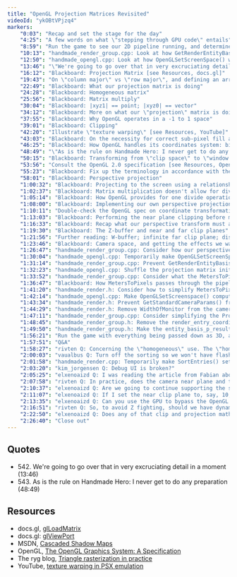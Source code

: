 ```yaml
---
title: "OpenGL Projection Matrices Revisited"
videoId: "ykOBtVPjzq4"
markers:
    "0:03": "Recap and set the stage for the day"
    "4:25": "A few words on what \"stepping through GPU code\" entails"
    "8:59": "Run the game to see our 2D pipeline running, and determine to remove the screen-space transform"
    "10:13": "handmade_render_group.cpp: Look at how GetRenderEntityBasisP() transforms the world coordinates into screen coordinates"
    "12:50": "handmade_opengl.cpp: Look at how OpenGLSetScreenSpace() works and fits into the pipeline"
    "13:46": "\"We're going to go over that in very excruciating detail in a moment\" (!quote 542)"
    "16:12": "Blackboard: Projection Matrix [see Resources, docs.gl]"
    "19:43": "On \"column major\" vs \"row major\", and defining an array in C or C++"
    "22:49": "Blackboard: What our projection matrix is doing"
    "24:28": "Blackboard: Homogeneous matrix"
    "25:56": "Blackboard: Matrix multiply"
    "30:04": "Blackboard: |xyz1| == point; |xyz0| == vector"
    "34:12": "Blackboard: More on what our \"projection\" matrix is doing"
    "37:55": "Blackboard: Why OpenGL operates in a -1 to 1 space"
    "39:01": "Blackboard: Clipping"
    "42:20": "Illustrate \"texture warping\" [see Resources, YouTube]"
    "43:03": "Blackboard: On the necessity for correct sub-pixel fill and texture coordinate picking"
    "46:25": "Blackboard: How OpenGL handles its coordinates system: bilateral unit cube"
    "48:49": "\"As is the rule on Handmade Hero: I never get to do any preparation\" (!quote 543)"
    "50:15": "Blackboard: Transforming from \"clip space\" to \"window space\" [see Resources, docs.gl]"
    "53:56": "Consult the OpenGL 2.0 specification [see Resources, OpenGL]"
    "55:23": "Blackboard: Fix up the terminology in accordance with the OpenGL spec"
    "58:01": "Blackboard: Perspective projection"
    "1:00:32": "Blackboard: Projecting to the screen using a relationship of similar triangles"
    "1:02:37": "Blackboard: Matrix multiplication doesn't allow for dividing"
    "1:05:14": "Blackboard: How OpenGL provides for one divide operation, normalisation of the vector by its w coordinate, in order to compute correct perspective"
    "1:08:00": "Blackboard: Implementing our own perspective projection and why we compute z"
    "1:10:11": "Double-check the OpenGL spec on coordinate transformations [see Resources, OpenGL]"
    "1:13:03": "Blackboard: Performing the near plane clipping before moving into the -1 to 1 space"
    "1:16:33": "Blackboard: Recap what our perspective transform must accomplish"
    "1:19:30": "Blackboard: The Z-buffer and near and far clip planes"
    "1:21:56": "Further reading: W-buffer; infinite far clip plane; disable far clip plane"
    "1:23:46": "Blackboard: Camera space, and getting the effects we want out of the projection matrix"
    "1:26:47": "handmade_render_group.cpp: Consider how our perspective transform is currently happening"
    "1:30:04": "handmade_opengl.cpp: Temporarily make OpenGLSetScreenSpace() calculate the height dimension based on the width and run the game to see what that does"
    "1:31:14": "handmade_render_group.cpp: Prevent GetRenderEntityBasisP() from adding CameraTransform->ScreenCenter to the Perspective computation, and run the game to see what that has done"
    "1:32:23": "handmade_opengl.cpp: Shuffle the projection matrix initialised in OpenGLSetScreenspace(), and run the game to see that our transform is correct, but the sorting is not"
    "1:33:52": "handmade_render_group.cpp: Consider what the MetersToPixels value is contributing to GetRenderEntityBasisP()"
    "1:36:47": "Blackboard: How MetersToPixels passes through the pipeline"
    "1:41:20": "handmade_render.h: Consider how to simplify MetersToPixels"
    "1:42:14": "handmade_opengl.cpp: Make OpenGLSetScreenspace() compute the Width and Height more simply"
    "1:43:34": "handmade_render.h: Prevent GetStandardCameraParams() from taking WidthInPixels into account in the MetersToPixels computation, and run the game"
    "1:44:29": "handmade_render.h: Remove WidthOfMonitor from the camera_params struct and rename MetersToPixels to WorldScale"
    "1:47:11": "handmade_render_group.cpp: Consider simplifying the ProjectedXY computation"
    "1:48:45": "handmade_render_group.h: Remove the render_entry_coordinate_system struct"
    "1:49:50": "handmade_render_group.h: Make the entity_basis_p_result struct contain a 3D coordinate, and propagate that change"
    "1:56:21": "Run the game with everything being passed down as 3D, and consider how we'll proceed"
    "1:57:51": "Q&A"
    "1:58:27": "rivten Q: Concerning the \"homogeneous\" use. The \"homogeneous\" word indeed comes from mathematics. Homogeneous is used for mathematical objects that have some scalability property. Here, p0 = (x, y, z, 1) and p1 = (2x, 2y, 2z, 2) represent the same point in space (but p1 = 2 * p0 mathematically speaking). Therefore the usage of homogeneous coordinates and homogeneous matrices here"
    "2:00:03": "vaualbus Q: Turn off the sorting so we won't have flashing"
    "2:01:58": "handmade_render.cpp: Temporarily make SortEntries() set ShouldSort to false and run the game to see how that affects it"
    "2:03:20": "kim_jorgensen Q: Debug UI is broken?"
    "2:05:25": "elxenoaizd Q: I was reading the article from Fabian about his optimizations on the Intel software renderer and I saw him doing the clipping in a very simple manner in screenspace, where he takes the min / max between the pixel and screen dimensions because he was using orient2d and barycentric coordinates to rasterize. The clipping was only four lines of code and easy to understand. Why does OpenGL have to do complicated homogeneous clipping? [see Resources, The ryg blog]"
    "2:07:58": "rivten Q: In practice, does the camera near plane and the camera focal length really differ? I would expect them to be the same"
    "2:10:37": "elxenoaizd Q: Are we going to continue supporting the software renderer in 3D as well?"
    "2:11:07": "elxenoaizd Q: If I set the near clip plane to, say, 10, does that mean that entities with a world space Z less than 10 would be clipped? Just trying to make sure that near / far clip planes are defined in terms of world space"
    "2:13:35": "elxenoaizd Q: Can you use the GPU to bypass the OpenGL or DirectX API / pipeline and just use compute shaders to implement your own pipeline that's also running on the GPU?"
    "2:16:51": "rivten Q: So, to avoid Z fighting, should we have dynamical near / far planes? I mean that their values should change according to the nearest and the farthest objects we want to render in order for the near / far plane space to be as small as possible? [see Resources, MSDN]"
    "2:22:50": "elxenoaizd Q: Does any of that clip and projection math change if we change the rendering technique that we're using? Say, rasterizing vs raytracing or voxels"
    "2:26:40": "Close out"
---
```


## Quotes

* 542\. We're going to go over that in very excruciating detail in a moment (13:46)
* 543\. As is the rule on Handmade Hero: I never get to do any preparation (48:49)

## Resources

* docs.gl, [glLoadMatrix](http://docs.gl/gl2/glLoadMatrix)
* docs.gl: [glViewPort](http://docs.gl/gl2/glViewport)
* MSDN, [Cascaded Shadow Maps](https://msdn.microsoft.com/en-us/library/windows/desktop/ee416307.aspx)
* OpenGL, [The OpenGL Graphics System: A Specification](https://www.opengl.org/registry/doc/glspec20.20041022.pdf)
* The ryg blog, [Triangle rasterization in practice](https://fgiesen.wordpress.com/2013/02/08/triangle-rasterization-in-practice/)
* YouTube, [texture warping in PSX emulation](https://www.youtube.com/watch?v=Bz2ZEBRjm4w)
